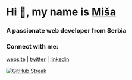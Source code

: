<h1 align="left">Hi 👋, my name is <a href="https://www.linkedin.com/in/mi%C5%A1a-cvetkovi%C4%87-759a9699/" target="_blank">Miša</a></h1>

<h3 align="left">A passionate web developer from Serbia</h3>

<h3 align="left">Connect with me:</h3>
<p align="left">
<a href="https://heyiammisa.com" rel="nofollow">website</a> |
<a href="https://twitter.com/heyiammisa" rel="nofollow">twitter</a> |
<a href="https://www.linkedin.com/in/mi%C5%A1a-cvetkovi%C4%87-759a9699/" rel="nofollow">linkedin</a>
</p>

[![GitHub Streak](http://github-readme-streak-stats.herokuapp.com?user=misacvetkovic&theme=blue-green&date_format=M%20j%5B%2C%20Y%5D)](https://git.io/streak-stats)
